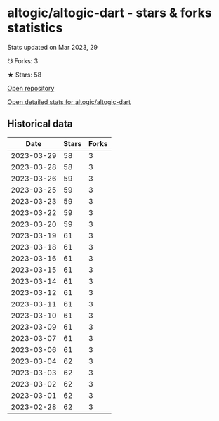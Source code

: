 # altogic/altogic-dart - stars & forks statistics

Stats updated on Mar 2023, 29

☋ Forks: 3

★ Stars: 58

[Open repository](https://github.com/altogic/altogic-dart)

[Open detailed stats for altogic/altogic-dart](https://reviewgithub.com/rep/altogic/altogic-dart)

## Historical data
| Date | Stars | Forks |
|------|-------|-------|
| 2023-03-29 | 58 | 3 | 
| 2023-03-28 | 58 | 3 | 
| 2023-03-26 | 59 | 3 | 
| 2023-03-25 | 59 | 3 | 
| 2023-03-23 | 59 | 3 | 
| 2023-03-22 | 59 | 3 | 
| 2023-03-20 | 59 | 3 | 
| 2023-03-19 | 61 | 3 | 
| 2023-03-18 | 61 | 3 | 
| 2023-03-16 | 61 | 3 | 
| 2023-03-15 | 61 | 3 | 
| 2023-03-14 | 61 | 3 | 
| 2023-03-12 | 61 | 3 | 
| 2023-03-11 | 61 | 3 | 
| 2023-03-10 | 61 | 3 | 
| 2023-03-09 | 61 | 3 | 
| 2023-03-07 | 61 | 3 | 
| 2023-03-06 | 61 | 3 | 
| 2023-03-04 | 62 | 3 | 
| 2023-03-03 | 62 | 3 | 
| 2023-03-02 | 62 | 3 | 
| 2023-03-01 | 62 | 3 | 
| 2023-02-28 | 62 | 3 | 

